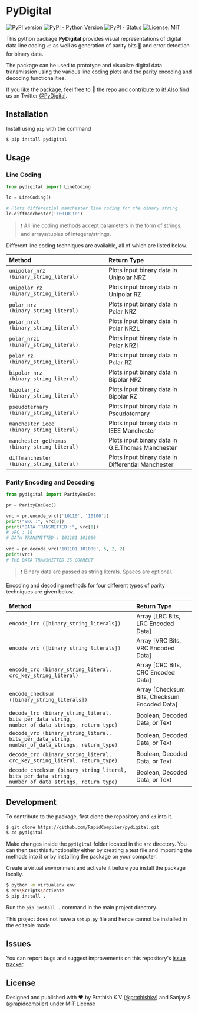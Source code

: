 # PyDigital

[![PyPI version](https://img.shields.io/pypi/v/pydigital?color=44cc11&style=for-the-badge)](https://badge.fury.io/py/pydigital)
[![PyPI - Python Version](https://img.shields.io/pypi/pyversions/pydigital?style=for-the-badge)](https://python.org)
[![PyPI - Status](https://img.shields.io/pypi/status/django?style=for-the-badge)](https://pypi.org/project/pydigital/)
![License: MIT](https://img.shields.io/badge/License-MIT-blue.svg?style=for-the-badge)

This python package __PyDigital__ provides visual representations of digital data line coding 📈 as well as generation of parity bits 🔢 and error detection for binary data.

The package can be used to prototype and visualize digital data transmission using the various line coding plots and the parity encoding and decoding functionalities.

If you like the package, feel free to 🌟 the repo and contribute to it! Also find us on Twitter [@PyDigital](https://twitter.com/).

## Installation

Install using `pip` with the command

```sh
$ pip install pydigital
```

## Usage
### Line Coding

```python
from pydigital import LineCoding

lc = LineCoding()

# Plots differential manchester line coding for the binary string
lc.diffmanchester('10010110')
```

> ❗ All line coding methods accept parameters in the form of strings, and arrays/tuples of integers/strings.

Different line coding techniques are available, all of which are listed below. 

| Method | Return Type |
| :---   | :---        |
|`unipolar_nrz (binary_string_literal)` | Plots input binary data in Unipolar NRZ |
|`unipolar_rz (binary_string_literal)` | Plots input binary data in Unipolar RZ |
|`polar_nrz (binary_string_literal)` | Plots input binary data in Polar NRZ |
|`polar_nrzl (binary_string_literal)` | Plots input binary data in Polar NRZL |
|`polar_nrzi (binary_string_literal)` | Plots input binary data in Polar NRZI |
|`polar_rz (binary_string_literal)` | Plots input binary data in Polar RZ |
|`bipolar_nrz (binary_string_literal)` | Plots input binary data in Bipolar NRZ |
|`bipolar_rz (binary_string_literal)` | Plots input binary data in Bipolar RZ |
|`pseudoternary (binary_string_literal)` | Plots input binary data in Pseudoternary |
|`manchester_ieee (binary_string_literal)` | Plots input binary data in IEEE Manchester |
|`manchester_gethomas (binary_string_literal)` | Plots input binary data in G.E.Thomas Manchester |
|`diffmanchester (binary_string_literal)` | Plots input binary data in Differential Manchester |


### Parity Encoding and Decoding

```python
from pydigital import ParityEncDec

pr = ParityEncDec()

vrc = pr.encode_vrc(['10110', '10100'])
print("VRC :", vrc[0])
print("DATA TRANSMITTED :", vrc[1])
# VRC : 10
# DATA TRANSMITTED : 101101 101000
        
vrc = pr.decode_vrc('101101 101000', 5, 2, 2)
print(vrc)
# THE DATA TRANSMITTED IS CORRECT
```
> ❗ Binary data are passed as string literals. Spaces are optional.

Encoding and decoding methods for four different types of parity techniques are given below.

|Method | Return Type|
| :---  | :---|
|`encode_lrc ([binary_string_literals])`| Array [LRC Bits, LRC Encoded Data]|
|`encode_vrc ([binary_string_literals])`| Array [VRC Bits, VRC Encoded Data]|
|`encode_crc (binary_string_literal, crc_key_string_literal)`| Array [CRC Bits, CRC Encoded Data]|
|`encode_checksum ([binary_string_literals])`| Array [Checksum Bits, Checksum Encoded Data]|
|`decode_lrc (binary_string_literal, bits_per_data_string, number_of_data_strings, return_type)`| Boolean, Decoded Data, or Text |
|`decode_vrc (binary_string_literal, bits_per_data_string, number_of_data_strings, return_type)`| Boolean, Decoded Data, or Text |
|`decode_crc (binary_string_literal, crc_key_string_literal, return_type)`| Boolean, Decoded Data, or Text |
|`decode_checksum (binary_string_literal, bits_per_data_string, number_of_data_strings, return_type)`| Boolean, Decoded Data, or Text |

## Development

To contribute to the package, first clone the repository and `cd` into it.
```sh
$ git clone https://github.com/RapidCompiler/pydigital.git
$ cd pydigital
```

Make changes inside the `pydigital` folder located in the `src` directory. You can then test this functionality either by creating a test file and importing the methods into it or by installing the package on your computer.

Create a virtual environment and activate it before you install the package locally.

```sh
$ python -m virtualenv env
$ env\Scripts\activate
$ pip install .
```
Run the `pip install .` command in the main project directory.

This project does not have a `setup.py` file and hence cannot be installed in the editable mode.
## Issues

You can report bugs and suggest improvements on this repository's [issue tracker](https://github.com/rapidcompiler/pydigital/issues)

## License
Designed and published with ♥ by Prathish K V ([@prathishkv](https://github.com/prathishkv)) and Sanjay S ([@rapidcompiler](https://github.com/rapidcompiler)) under MIT License[]()